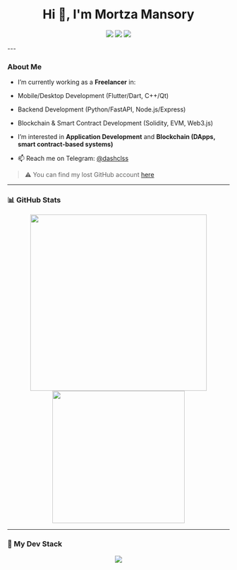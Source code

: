 <h1 align="center">Hi 👋, I'm Mortza Mansory</h1>

<p align="center">
  <img src="https://img.shields.io/badge/Mobile_Dev-Flutter-02569B?style=for-the-badge&logo=flutter&logoColor=white" />
  <img src="https://img.shields.io/badge/Backend-FastAPI-009688?style=for-the-badge&logo=fastapi&logoColor=white" />
  <img src="https://img.shields.io/badge/SmartContract-Solidity-363636?style=for-the-badge&logo=solidity&logoColor=white" />
</p>
---

###  About Me

-  I’m currently working as a **Freelancer** in:
  -  Mobile/Desktop Development (Flutter/Dart, C++/Qt)
  -  Backend Development (Python/FastAPI, Node.js/Express)
  -  Blockchain & Smart Contract Development (Solidity, EVM, Web3.js)

-  I’m interested in **Application Development** and **Blockchain (DApps, smart contract-based systems)**

- 📫 Reach me on Telegram: [@dashclss](https://t.me/dashclss)

> ⚠ You can find my lost GitHub account [here](https://github.com/mortzaCFT)
---

### 📊 GitHub Stats

<p align="center">
  <img src="https://github-readme-stats.vercel.app/api?username=mortza-mansory&show_icons=true&theme=radical" width="400" />
  <img src="https://github-readme-stats.vercel.app/api/top-langs/?username=mortza-mansory&layout=compact&theme=radical" width="300" />
</p>

---

### 🧩 My Dev Stack

<p align="center">
  <img src="https://skillicons.dev/icons?i=dart,flutter,cpp,python,nodejs,express,fastapi,solidity,mongodb,postgresql,docker,linux,git,web3" />
</p>
